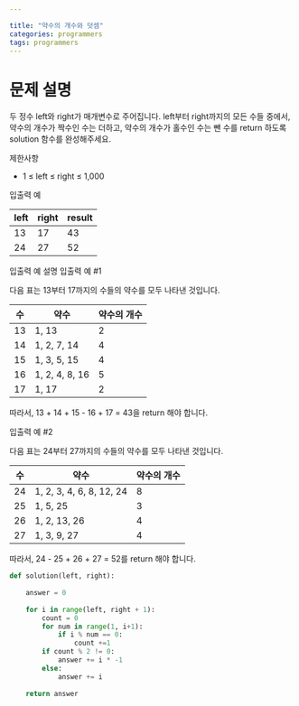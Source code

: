 ```yaml
---

title: "약수의 개수와 덧셈"
categories: programmers
tags: programmers
---
```

# 문제 설명

두 정수 left와 right가 매개변수로 주어집니다. left부터 right까지의 모든 수들 중에서, 약수의 개수가 짝수인 수는 더하고, 약수의 개수가 홀수인 수는 뺀 수를 return 하도록 solution 함수를 완성해주세요.

제한사항

- 1 ≤ left ≤ right ≤ 1,000

입출력 예

| left | right | result |
| ---- | ----- | ------ |
| 13   | 17    | 43     |
| 24   | 27    | 52     |

입출력 예 설명
입출력 예 #1

다음 표는 13부터 17까지의 수들의 약수를 모두 나타낸 것입니다.

| 수 | 약수           | 약수의 개수 |
| -- | -------------- | ----------- |
| 13 | 1, 13          | 2           |
| 14 | 1, 2, 7, 14    | 4           |
| 15 | 1, 3, 5, 15    | 4           |
| 16 | 1, 2, 4, 8, 16 | 5           |
| 17 | 1, 17          | 2           |

따라서, 13 + 14 + 15 - 16 + 17 = 43을 return 해야 합니다.

입출력 예 #2

다음 표는 24부터 27까지의 수들의 약수를 모두 나타낸 것입니다.

| 수 | 약수                     | 약수의 개수 |
| -- | ------------------------ | ----------- |
| 24 | 1, 2, 3, 4, 6, 8, 12, 24 | 8           |
| 25 | 1, 5, 25                 | 3           |
| 26 | 1, 2, 13, 26             | 4           |
| 27 | 1, 3, 9, 27              | 4           |

따라서, 24 - 25 + 26 + 27 = 52를 return 해야 합니다.

```python
def solution(left, right):
  
    answer = 0
  
    for i in range(left, right + 1):
        count = 0
        for num in range(1, i+1):
            if i % num == 0:
                count +=1
        if count % 2 != 0:
            answer += i * -1
        else:
            answer += i
  
    return answer
```
